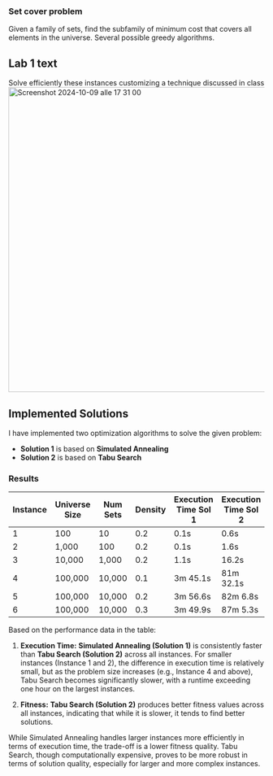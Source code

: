 ### Set cover problem
Given a family of sets, find the subfamily of minimum cost that covers all elements in the universe. Several possible greedy algorithms.

## Lab 1 text
Solve efficiently these instances customizing a technique discussed in class
<img width="600" alt="Screenshot 2024-10-09 alle 17 31 00" src="https://github.com/user-attachments/assets/6ddcee7e-1d36-4e8a-ac4b-db7c775eb993">

## Implemented Solutions

I have implemented two optimization algorithms to solve the given problem:

- **Solution 1** is based on **Simulated Annealing**
- **Solution 2** is based on **Tabu Search**

### Results

| Instance | Universe Size | Num Sets | Density | Execution Time Sol 1 | Execution Time Sol 2 | Fitness Solution 1 | Fitness Solution 2 |
| --- | --- | --- | --- | --- | --- | --- | --- |
| 1 | 100 | 10 | 0.2 | 0.1s | 0.6s | -**301**.7654322960134 | -**283**.5373559355688 |
| 2 | 1,000 | 100 | 0.2 | 0.1s | 1.6s | -**7105**.292537437867 | -**6045**.412482547696 |
| 3 | 10,000 | 1,000 | 0.2 | 1.1s | 16.2s | -**359025**.4417471046 | -**194453**.43020167478 |
| 4 | 100,000 | 10,000 | 0.1 | 3m 45.1s | 81m 32.1s | -**105543124**.2185235 | -**15939984**.115404114 |
| 5 | 100,000 | 10,000 | 0.2 | 3m 56.6s | 82m 6.8s | -**231371537**.8134606 | -**34334262**.06071715 |
| 6 | 100,000 | 10,000 | 0.3 | 3m 49.9s | 87m 5.3s | -**347324626**.9237651 | -**56080103**.33176648 |


Based on the performance data in the table:

1. **Execution Time:** **Simulated Annealing (Solution 1)** is consistently faster than **Tabu Search (Solution 2)** across all instances. For smaller instances (Instance 1 and 2), the difference in execution time is relatively small, but as the problem size increases (e.g., Instance 4 and above), Tabu Search becomes significantly slower, with a runtime exceeding one hour on the largest instances.

2. **Fitness:** **Tabu Search (Solution 2)** produces better fitness values across all instances, indicating that while it is slower, it tends to find better solutions. 

While Simulated Annealing handles larger instances more efficiently in terms of execution time, the trade-off is a lower fitness quality. Tabu Search, though computationally expensive, proves to be more robust in terms of solution quality, especially for larger and more complex instances.
